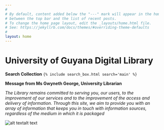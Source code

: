 ```yaml
---
#
# By default, content added below the "---" mark will appear in the home page
# between the top bar and the list of recent posts.
# To change the home page layout, edit the _layouts/home.html file.
# See: https://jekyllrb.com/docs/themes/#overriding-theme-defaults
#
layout: home
---
```


# University of Guyana Digital Library   
  
**Search Collection**
 `{% include search_box.html search='main' %}`  







**Message from Ms Gwyneth George, University Librarian**    
                                                                                                                                                                                                                                                                                                                                                                               
*The Library remains committed to serving you, our users, to the improvement of our services and to the improvement of the access and delivery of information. Through this site, we aim to provide you with an array of information that keeps you in touch with information sources, regardless of the medium in which it is packaged*

![![alt text](image-3.png)![alt text](image-4.png)](https://)